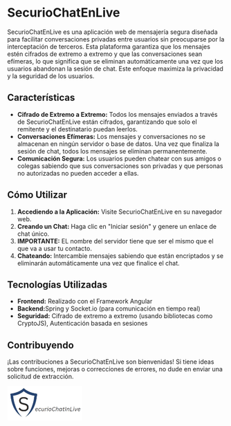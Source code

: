 


<h1>SecurioChatEnLive</h1>

<p>SecurioChatEnLive es una aplicación web de mensajería segura diseñada para facilitar conversaciones privadas entre usuarios sin preocuparse por la interceptación de terceros. Esta plataforma garantiza que los mensajes estén cifrados de extremo a extremo y que las conversaciones sean efímeras, lo que significa que se eliminan automáticamente una vez que los usuarios abandonan la sesión de chat. Este enfoque maximiza la privacidad y la seguridad de los usuarios.</p>

<h2>Características</h2>
<ul>
    
   
<li><strong>Cifrado de Extremo a Extremo:</strong> Todos los mensajes enviados a través de SecurioChatEnLive están cifrados, garantizando que solo el remitente y el destinatario puedan leerlos.</li>
    
  
<li><strong>Conversaciones Efímeras:</strong> Los mensajes y conversaciones no se almacenan en ningún servidor o base de datos. Una vez que finaliza la sesión de chat, todos los mensajes se eliminan permanentemente.</li>
    
  
<li><strong>Comunicación Segura:</strong> Los usuarios pueden chatear con sus amigos o colegas sabiendo que sus conversaciones son privadas y que personas no autorizadas no pueden acceder a ellas.</li>


</ul>

<h2>Cómo Utilizar</h2>
<ol>
    
  
<li><strong>Accediendo a la Aplicación:</strong> Visite SecurioChatEnLive en su navegador web.</li>
    <li><strong>Creando un Chat:</strong> Haga clic en "Iniciar sesión" y genere un enlace de chat único.</li>
    
    
<li ><strong >IMPORTANTE:</strong> EL nombre del servidor tiene que ser el mismo que el que va a usar tu contacto.</li>
    
    
<li><strong>Chateando:</strong> Intercambie mensajes sabiendo que están encriptados y se eliminarán automáticamente una vez que finalice el chat.</li>

</ol

<img src="src/assets/image/example.png" widht="80px" height="80px">

<h2>Tecnologías Utilizadas</h2>


<ul>
    
    
<li><strong>Frontend:</strong> Realizado con el Framework Angular</li>
    
  
<li><strong>Backend:</strong>Spring y  Socket.io (para comunicación en tiempo real)</li>
    
   
<li><strong>Seguridad:</strong> Cifrado de extremo a extremo (usando bibliotecas como CryptoJS), Autenticación basada en sesiones</li>


</ul>

<h2>Contribuyendo</h2>

<p>¡Las contribuciones a SecurioChatEnLive son bienvenidas! Si tiene ideas sobre funciones, mejoras o correcciones de errores, no dude en enviar una solicitud de extracción.</p>

<img src="src/assets/image/logoComplet2.png" widht="80px" height="80px">